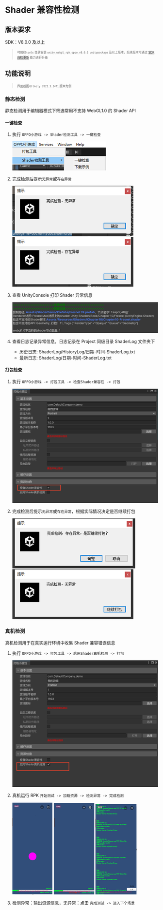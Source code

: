# Shader 兼容性检测

## 版本要求

SDK：V8.0.0 及以上
> <span style="font-size:0.7em">可前往`tools` 目录安装 `unity_webgl_rpk_oppo_v8.0.0.unitypackage` 及以上版本，后续版本可通过 [SDK 自检更新](SDKUpdate.md) 能力进行升级</span>

## 功能说明

> <span style="font-size:0.7em">界面截图以 `Unity 2021.3.14f1` 版本为例</span>

### 静态检测

静态检测用于编辑器模式下筛选常用不支持 WebGL1.0 的 Shader API

#### 一键检查

1. 执行 `OPPO小游戏 -> Shader检测工具 -> 一键检查`

   ![UnityPlatform](image/ShaderCompatibility.png)
2. 完成检测后提示`无异常`或`存在异常`

   ![UnityPlatform](image/ShaderCompatibilitySuccess.png)
   ![UnityPlatform](image/ShaderCompatibilityError.png)

3. 查看 UnityConsole 打印 Shader 异常信息

   ![UnityPlatform](image/ShaderCompatibilityConsole.png)

4. 查看日志记录异常信息，日志记录在 Project 同级目录 ShaderLog 文件夹下
   - 历史日志: ShaderLog/HistoryLog/日期-时间-ShaderLog.txt
   - 最新日志: ShaderLog/日期-时间-ShaderLog.txt

#### 打包检查

1. 执行 `OPPO小游戏 -> 打包工具 -> 检查Shader兼容性 -> 打包`

   ![UnityPlatform](image/ShaderCompatibilityBuild.png)

2. 完成检测后提示`无异常`或`存在异常`，根据实际情况决定是否继续打包

   ![UnityPlatform](image/ShaderCompatibilityBuildError.png)
   ![UnityPlatform](image/ShaderCompatibilityBuildSuccess.png)

### 真机检测

真机检测用于在真实运行环境中收集 Shader 兼容错误信息

1. 执行 `OPPO小游戏 -> 打包工具 -> 启用Shader真机检测 -> 打包`

   ![UnityPlatform](image/ShaderPhoneDetection.png)

2. 真机运行 RPK `开始测试 -> 加载资源 -> 检测异常 -> 完成检测`

   ![UnityPlatform](image/ShaderPhoneDetection02.png)  ![UnityPlatform](image/ShaderPhoneDetection03.png)  ![UnityPlatform](image/ShaderPhoneDetection04.png)

3. 检测异常：输出资源信息，无异常：点击 `完成测试 -> 进入下个场景`
